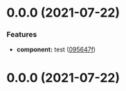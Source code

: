 # 0.0.0 (2021-07-22)


### Features

* **component:** test ([095647f](https://github.com/TTcom/vite-vue-ts/commit/095647f4e001c1165a400946abd2ff2633c6b2ee))



# 0.0.0 (2021-07-22)




